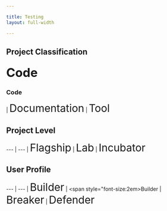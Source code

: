 ```yaml
---

title: Testing 
layout: full-width

---
```



## Project Classification 
### <i class="fas fa-code" style="font-size: 2em; color:#233e81;"></i>  <span style="font-size:2em">Code</span> 
### <i class="fas fa-code" style=" color:#233e81;"></i>  Code

<i class="fas fa-book" style="font-size: 2em; color:#233e81;"></i> | <span style="font-size:2em">Documentation</span> 
<i class="fas fa-tools" style="font-size: 2em; color:#233e81;"></i> | <span style="font-size:2em">Tool</span> 

## Project Level
 --- | --- 
<i class="fas fa-flag" style="font-size: 2em; color:#233e81;"></i> | <span style="font-size:2em">Flagship</span> 
<i class="fas fa-flask" style="font-size: 2em; color:#233e81;"></i> | <span style="font-size:2em">Lab</span> 
<i class="fas fa-lightbulb" style="font-size: 2em; color:#233e81;"></i> | <span style="font-size:2em">Incubator</span> 

## User Profile
 --- | --- 
<i class="fas fa-pray" style="font-size: 2em; color:#233e81;"></i> | <span style="font-size:2em">Builder</span> 
<i class="fas fa-toolbox" style="font-size: 2em; color:#233e81;"></i> | <span style="font-size:2em>Builder</span> 
<i class="fas fa-hammer" style="font-size: 2em; color:#233e81;"></i> | <span style="font-size:2em">Breaker</span> 
<i class="fas fa-shield-alt" style="font-size: 2em; color:#233e81;"></i> | <span style="font-size:2em">Defender</span> 
